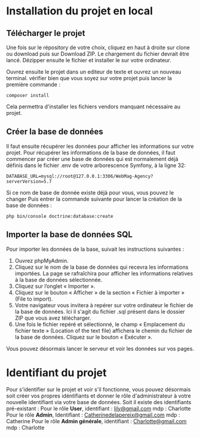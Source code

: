 # Installation du projet en local
## Télécharger le projet
Une fois sur le répository de votre choix,
cliquez en haut à droite sur clone ou download puis sur Download ZIP.
Le chargement du fichier devrait être lancé.
Dézipper ensuite le fichier et installer le sur votre ordinateur.

Ouvrez ensuite le projet dans un editeur de texte et ouvrez un nouveau terminal.
vérifier bien que vous soyez sur votre projet puis lancer la première commande :
```
composer install
```
Cela permettra d'installer les fichiers vendors manquant nécessaire au projet.

## Créer la base de données
Il faut ensuite récupérer les données pour afficher les informations sur votre projet.
Pour récupérer les informations de la base de données, il faut commencer par créer une base de données qui est normalement déjà définis dans le fichier .env de votre arborescence Symfony, à la ligne 32:

```
DATABASE_URL=mysql://root@127.0.0.1:3306/WebMag-Agency?serverVersion=5.7
```
Si ce nom de base de donnée existe déjà pour vous, vous pouvez le changer
Puis entrer la commande suivante pour lancer la création de la base de données :

```
php bin/console doctrine:database:create
```

## Importer la base de données SQL
Pour importer les données de la base, suivait les instructions suivantes :
1. Ouvrez phpMyAdmin.
2. Cliquez sur le nom de la base de données qui recevra les informations importées. La page se rafraîchira pour afficher les informations relatives à la base de données sélectionnée.
3. Cliquez sur l’onglet « Importer ».
4. Cliquez sur le bouton « Afficher » de la section « Fichier à importer » (File to import). 
5. Votre navigateur vous invitera à repérer sur votre ordinateur le fichier de la base de données. Ici il s'agit du fichier .sql présent dans le dossier ZIP que vous avez télécharger.
6. Une fois le fichier repéré et sélectionné, le champ « Emplacement du fichier texte » (Location of the text file) affichera le chemin du fichier de la base de données. Cliquez sur le bouton « Exécuter ».

Vous pouvez désormais lancer le serveur et voir les données sur vos pages.

# Identifiant du projet

Pour s'identifier sur le projet et voir s'il fonctionne, vous pouvez désormais soit créer vos propres idéntifiants et donner le rôle d'administrateur à votre nouvelle identifiant 
via votre base de données.
Soit il existe des identifiants pré-existant :
Pour le rôle **User**,
identifiant : lily@gmail.com
mdp : Charlotte
Pour le rôle **Admin**,
Identifiant : Catherinedelapereix@gmail.com
mdp : Catherine
Pour le rôle **Admin générale**,
identifiant : Charlotte@gmail.com
mdp : Charlotte
